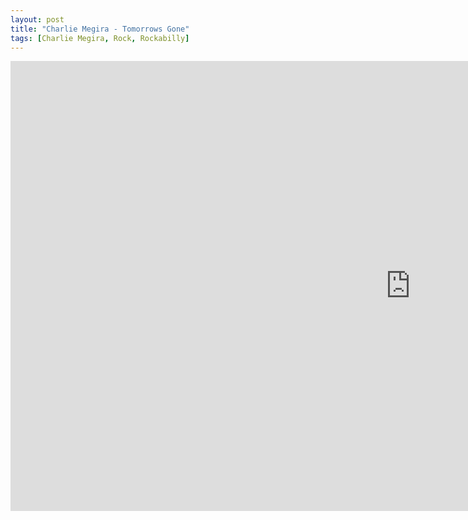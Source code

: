 ```yaml
---
layout: post
title: "Charlie Megira - Tomorrows Gone"
tags: [Charlie Megira, Rock, Rockabilly]
---
```


<div class="embed-responsive embed-responsive-16by9">
    <iframe width="1280" height="720" src="https://www.youtube.com/embed/DnMHDF7ztUI" frameborder="0" allow="autoplay; encrypted-media" allowfullscreen></iframe>
</div>
